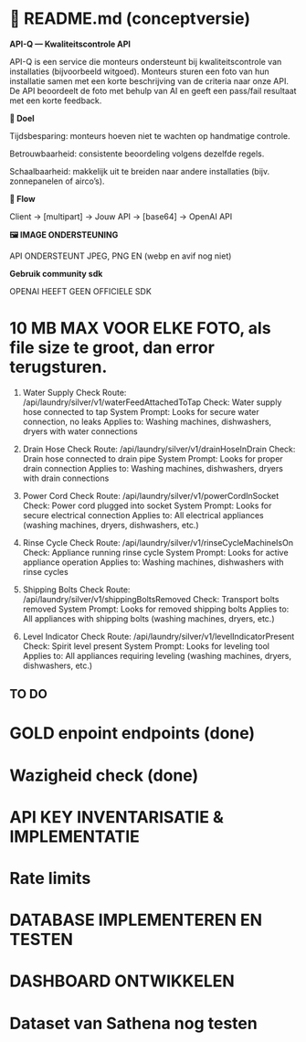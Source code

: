 # 📄 README.md (conceptversie)

**API-Q — Kwaliteitscontrole API**

API-Q is een service die monteurs ondersteunt bij kwaliteitscontrole van installaties (bijvoorbeeld witgoed).
Monteurs sturen een foto van hun installatie samen met een korte beschrijving van de criteria naar onze API.
De API beoordeelt de foto met behulp van AI en geeft een pass/fail resultaat met een korte feedback.

**🎯 Doel**

Tijdsbesparing: monteurs hoeven niet te wachten op handmatige controle.

Betrouwbaarheid: consistente beoordeling volgens dezelfde regels.

Schaalbaarheid: makkelijk uit te breiden naar andere installaties (bijv. zonnepanelen of airco’s).

**🔀 Flow**

Client → [multipart] → Jouw API → [base64] → OpenAI API

**🖼️ IMAGE ONDERSTEUNING**

API ONDERSTEUNT JPEG, PNG EN (webp en avif nog niet)

**Gebruik community sdk**

OPENAI HEEFT GEEN OFFICIELE SDK



# 10 MB MAX VOOR ELKE FOTO, als file size te groot, dan error terugsturen. 



1. Water Supply Check
Route: /api/laundry/silver/v1/waterFeedAttachedToTap
Check: Water supply hose connected to tap
System Prompt: Looks for secure water connection, no leaks
Applies to: Washing machines, dishwashers, dryers with water connections

2. Drain Hose Check
Route: /api/laundry/silver/v1/drainHoseInDrain
Check: Drain hose connected to drain pipe
System Prompt: Looks for proper drain connection
Applies to: Washing machines, dishwashers, dryers with drain connections

3. Power Cord Check
Route: /api/laundry/silver/v1/powerCordInSocket
Check: Power cord plugged into socket
System Prompt: Looks for secure electrical connection
Applies to: All electrical appliances (washing machines, dryers, dishwashers, etc.)

4. Rinse Cycle Check
Route: /api/laundry/silver/v1/rinseCycleMachineIsOn
Check: Appliance running rinse cycle
System Prompt: Looks for active appliance operation
Applies to: Washing machines, dishwashers with rinse cycles

5. Shipping Bolts Check
Route: /api/laundry/silver/v1/shippingBoltsRemoved
Check: Transport bolts removed
System Prompt: Looks for removed shipping bolts
Applies to: All appliances with shipping bolts (washing machines, dryers, etc.)

6. Level Indicator Check
Route: /api/laundry/silver/v1/levelIndicatorPresent
Check: Spirit level present
System Prompt: Looks for leveling tool
Applies to: All appliances requiring leveling (washing machines, dryers, dishwashers, etc.)


## TO DO
# GOLD enpoint endpoints  (done)
# Wazigheid check (done)
# API KEY INVENTARISATIE & IMPLEMENTATIE
# Rate limits
# DATABASE IMPLEMENTEREN EN TESTEN
# DASHBOARD ONTWIKKELEN
# Dataset van Sathena nog testen

